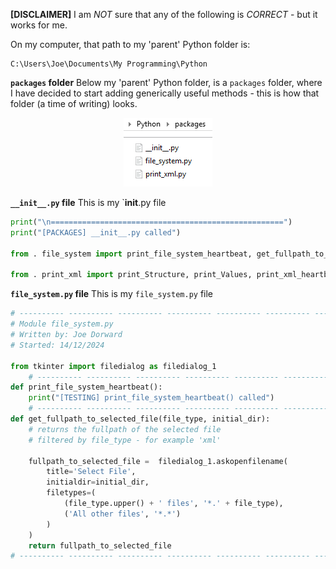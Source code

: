 **[DISCLAIMER]** I am *NOT* sure that any of the following is *CORRECT* - but it works for me.

On my computer, that path to my 'parent' Python folder is:
```Console
C:\Users\Joe\Documents\My Programming\Python
```

**`packages` folder**
Below my 'parent' Python folder, is a `packages` folder, where I have decided to start
adding generically useful methods - this is how that folder (a time of writing) looks.

<p alt="packages folder" align="center"><img src="illustrations/packages.png" /></p>

**`__init__.py` file**
This is my `__init__.py file
```Python
print("\n====================================================")
print("[PACKAGES] __init__.py called")

from . file_system import print_file_system_heartbeat, get_fullpath_to_selected_file

from . print_xml import print_Structure, print_Values, print_xml_heartbeat
```

**`file_system.py` file**
This is my `file_system.py` file
```Python
# ---------- ---------- ---------- ---------- ---------- ---------- ---------- ----------
# Module file_system.py
# Written by: Joe Dorward
# Started: 14/12/2024

from tkinter import filedialog as filedialog_1
    # ---------- ---------- ---------- ---------- ---------- ---------- ---------- ----------
def print_file_system_heartbeat():
    print("[TESTING] print_file_system_heartbeat() called")
    # ---------- ---------- ---------- ---------- ---------- ---------- ---------- ----------
def get_fullpath_to_selected_file(file_type, initial_dir):
    # returns the fullpath of the selected file
    # filtered by file_type - for example 'xml'

    fullpath_to_selected_file =  filedialog_1.askopenfilename(
        title='Select File',
        initialdir=initial_dir,
        filetypes=(
            (file_type.upper() + ' files', '*.' + file_type),
            ('All other files', '*.*')
        )
    )
    return fullpath_to_selected_file
# ---------- ---------- ---------- ---------- ---------- ---------- ---------- ----------
```
